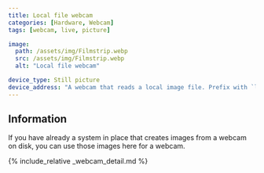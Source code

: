 ```yaml
---
title: Local file webcam
categories: [Hardware, Webcam]
tags: [webcam, live, picture]

image:
  path: /assets/img/Filmstrip.webp
  src: /assets/img/Filmstrip.webp
  alt: "Local file webcam"

device_type: Still picture
device_address: "A webcam that reads a local image file. Prefix with `local://`<br />Ex: `local:///opt/webcam/picture.jpg`"
---
```


## Information
If you have already a system in place that creates images from a webcam on disk, you can use those images here for a webcam.

{% include_relative _webcam_detail.md %}